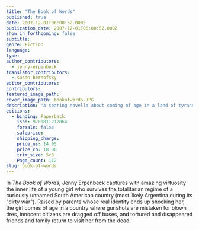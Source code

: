 ```yaml
---
title: "The Book of Words"
published: true
date: 2007-12-01T06:00:52.000Z
publication_date: 2007-12-01T06:00:52.000Z
show_in_forthcoming: false
subtitle:
genre: Fiction
language:
type:
author_contributors:
  - jenny-erpenbeck
translator_contributors:
  - susan-bernofsky
editor_contributors:
contributors:
featured_image_path:
cover_image_path: bookofwords.JPG
description: "A searing novella about coming of age in a land of tyranny, by one of Germany's most brilliant young authors. "
editions:
  - binding: Paperback
    isbn: 9780811217064
    forsale: false
    saleprice:
    shipping_charge:
    price_us: 14.95
    price_cn: 18.00
    trim_size: 5x8
    Page_count: 112
slug: book-of-words
---
```


In _The Book of Words_, Jenny Erpenbeck captures with amazing virtuosity the inner life of a young girl who survives the totalitarian regime of a curiously unnamed South American country (most likely Argentina during its "dirty war"). Raised by parents whose real identity ends up shocking her, the girl comes of age in a country where gunshots are mistaken for blown tires, innocent citizens are dragged off buses, and tortured and disappeared friends and family return to visit her from the dead.


